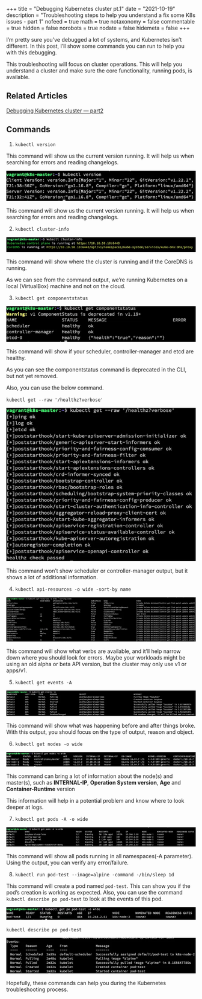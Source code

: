 +++
title = "Debugging Kubernetes cluster pt.1"
date = "2021-10-19"
description = "Troubleshooting steps to help you understand a fix some K8s issues - part 1"
nofeed = true
math = true
notaxonomy = false
commentable = true
hidden = false
norobots = true
nodate = false
hidemeta = false
+++

I’m pretty sure you’ve debugged a lot of systems, and Kubernetes isn’t different. In this post, I’ll show some commands you can run to help you with this debugging.

This troubleshooting will focus on cluster operations. This will help you understand a cluster and make sure the core functionality, running pods, is available.

## Related Articles

[Debugging Kubernetes cluster — part2](https://medium.com/@lessandro.ugulino/debugging-kubernetes-cluster-pt-2-a160bf6b8cf2)

## Commands

1. `kubectl version`

This command will show us the current version running. It will help us when searching for errors and reading changelogs.

![Image alt](images/k_version.png)

This command will show us the current version running. It will help us when searching for errors and reading changelogs.

2. `kubectl cluster-info`


![Image alt](images/k_cluster_info.png)

This command will show where the cluster is running and if the CoreDNS is running.

As we can see from the command output, we’re running Kubernetes on a local (VirtualBox) machine and not on the cloud.

3. `kubectl get componentstatus`

![Image alt](images/get_comp.png)

This command will show if your scheduler, controller-manager and etcd are healthy.

As you can see the componentstatus command is deprecated in the CLI, but not yet removed.

Also, you can use the below command.

`kubectl get --raw '/healthz?verbose'`

![Image alt](images/get_raw.png)

This command won’t show scheduler or controller-manager output, but it shows a lot of additional information.

4. `kubectl api-resources -o wide -sort-by name`

![Image alt](images/api_resources.png)

This command will show what verbs are available, and it’ll help narrow down where you should look for errors. Maybe your workloads might be using an old alpha or beta API version, but the cluster may only use v1 or apps/v1.

5. `kubectl get events -A`

![Image alt](images/get_events.png)

This command will show what was happening before and after things broke. With this output, you should focus on the type of output, reason and object.

6. `kubectl get nodes -o wide`

![Image alt](images/get_nodes.png)

This command can bring a lot of information about the node(s) and master(s), such as **INTERNAL-IP**, **Operation System version**, **Age** and **Container-Runtime** version

This information will help in a potential problem and know where to look deeper at logs.

7. `kubectl get pods -A -o wide`

![Image alt](images/get_pods.png)

This command will show all pods running in all namespaces(-A parameter). Using the output, you can verify any error/failure.

8. `kubectl run pod-test --image=alpine -command -/bin/sleep 1d`

This command will create a pod named `pod-test`. This can show you if the pod’s creation is working as expected. Also, you can use the command `kubectl describe po pod-test` to look at the events of this pod.


![Image alt](images/get_pod_test.png)

`kubectl describe po pod-test`

![Image alt](images/describe_pod.png)

Hopefully, these commands can help you during the Kubernetes troubleshooting process.